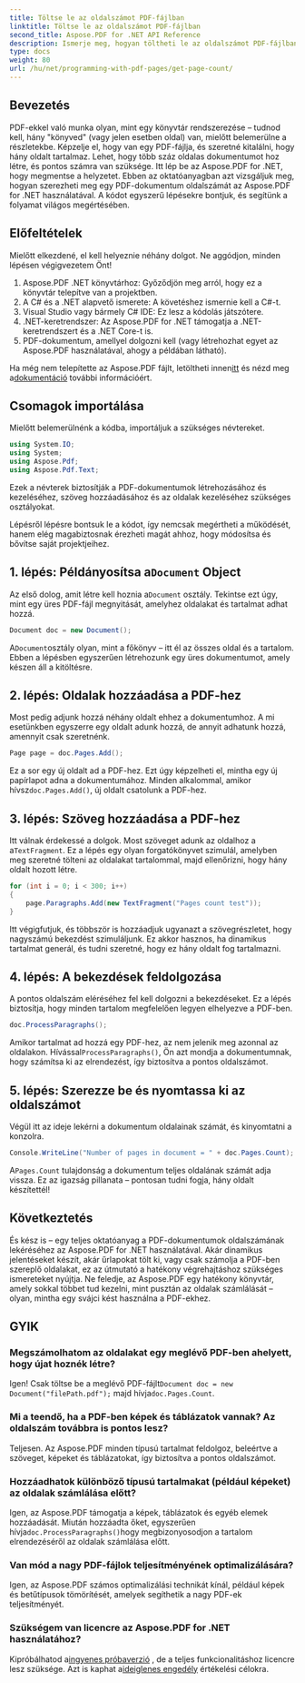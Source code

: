 ```yaml
---
title: Töltse le az oldalszámot PDF-fájlban
linktitle: Töltse le az oldalszámot PDF-fájlban
second_title: Aspose.PDF for .NET API Reference
description: Ismerje meg, hogyan töltheti le az oldalszámot PDF-fájlban az Aspose.PDF for .NET használatával. Kövesse lépésről lépésre útmutatónkat az egyszerű és hatékony megoldás érdekében.
type: docs
weight: 80
url: /hu/net/programming-with-pdf-pages/get-page-count/
---
```

## Bevezetés

PDF-ekkel való munka olyan, mint egy könyvtár rendszerezése – tudnod kell, hány "könyved" (vagy jelen esetben oldal) van, mielőtt belemerülne a részletekbe. Képzelje el, hogy van egy PDF-fájlja, és szeretné kitalálni, hogy hány oldalt tartalmaz. Lehet, hogy több száz oldalas dokumentumot hoz létre, és pontos számra van szüksége. Itt lép be az Aspose.PDF for .NET, hogy megmentse a helyzetet. Ebben az oktatóanyagban azt vizsgáljuk meg, hogyan szerezheti meg egy PDF-dokumentum oldalszámát az Aspose.PDF for .NET használatával. A kódot egyszerű lépésekre bontjuk, és segítünk a folyamat világos megértésében.

## Előfeltételek

Mielőtt elkezdené, el kell helyeznie néhány dolgot. Ne aggódjon, minden lépésen végigvezetem Önt!

1. Aspose.PDF .NET könyvtárhoz: Győződjön meg arról, hogy ez a könyvtár telepítve van a projektben.
2. A C# és a .NET alapvető ismerete: A követéshez ismernie kell a C#-t.
3. Visual Studio vagy bármely C# IDE: Ez lesz a kódolás játszótere.
4. .NET-keretrendszer: Az Aspose.PDF for .NET támogatja a .NET-keretrendszert és a .NET Core-t is.
5. PDF-dokumentum, amellyel dolgozni kell (vagy létrehozhat egyet az Aspose.PDF használatával, ahogy a példában látható).

 Ha még nem telepítette az Aspose.PDF fájlt, letöltheti innen[itt](https://releases.aspose.com/pdf/net/) és nézd meg a[dokumentáció](https://reference.aspose.com/pdf/net/) további információért.

## Csomagok importálása

Mielőtt belemerülnénk a kódba, importáljuk a szükséges névtereket.

```csharp
using System.IO;
using System;
using Aspose.Pdf;
using Aspose.Pdf.Text;
```

Ezek a névterek biztosítják a PDF-dokumentumok létrehozásához és kezeléséhez, szöveg hozzáadásához és az oldalak kezeléséhez szükséges osztályokat.

Lépésről lépésre bontsuk le a kódot, így nemcsak megértheti a működését, hanem elég magabiztosnak érezheti magát ahhoz, hogy módosítsa és bővítse saját projektjeihez.

##  1. lépés: Példányosítsa a`Document` Object

 Az első dolog, amit létre kell hoznia a`Document` osztály. Tekintse ezt úgy, mint egy üres PDF-fájl megnyitását, amelyhez oldalakat és tartalmat adhat hozzá.

```csharp
Document doc = new Document();
```

 A`Document`osztály olyan, mint a főkönyv – itt él az összes oldal és a tartalom. Ebben a lépésben egyszerűen létrehozunk egy üres dokumentumot, amely készen áll a kitöltésre.

## 2. lépés: Oldalak hozzáadása a PDF-hez

Most pedig adjunk hozzá néhány oldalt ehhez a dokumentumhoz. A mi esetünkben egyszerre egy oldalt adunk hozzá, de annyit adhatunk hozzá, amennyit csak szeretnénk.

```csharp
Page page = doc.Pages.Add();
```

 Ez a sor egy új oldalt ad a PDF-hez. Ezt úgy képzelheti el, mintha egy új papírlapot adna a dokumentumához. Minden alkalommal, amikor hívsz`doc.Pages.Add()`, új oldalt csatolunk a PDF-hez.

## 3. lépés: Szöveg hozzáadása a PDF-hez

 Itt válnak érdekessé a dolgok. Most szöveget adunk az oldalhoz a a`TextFragment`. Ez a lépés egy olyan forgatókönyvet szimulál, amelyben meg szeretné tölteni az oldalakat tartalommal, majd ellenőrizni, hogy hány oldalt hozott létre.

```csharp
for (int i = 0; i < 300; i++)
{
    page.Paragraphs.Add(new TextFragment("Pages count test"));
}
```

Itt végigfutjuk, és többször is hozzáadjuk ugyanazt a szövegrészletet, hogy nagyszámú bekezdést szimuláljunk. Ez akkor hasznos, ha dinamikus tartalmat generál, és tudni szeretné, hogy ez hány oldalt fog tartalmazni.

## 4. lépés: A bekezdések feldolgozása

A pontos oldalszám eléréséhez fel kell dolgozni a bekezdéseket. Ez a lépés biztosítja, hogy minden tartalom megfelelően legyen elhelyezve a PDF-ben.

```csharp
doc.ProcessParagraphs();
```

 Amikor tartalmat ad hozzá egy PDF-hez, az nem jelenik meg azonnal az oldalakon. Hívással`ProcessParagraphs()`, Ön azt mondja a dokumentumnak, hogy számítsa ki az elrendezést, így biztosítva a pontos oldalszámot.

## 5. lépés: Szerezze be és nyomtassa ki az oldalszámot

Végül itt az ideje lekérni a dokumentum oldalainak számát, és kinyomtatni a konzolra.

```csharp
Console.WriteLine("Number of pages in document = " + doc.Pages.Count);
```

 A`Pages.Count` tulajdonság a dokumentum teljes oldalának számát adja vissza. Ez az igazság pillanata – pontosan tudni fogja, hány oldalt készítettél!

## Következtetés

És kész is – egy teljes oktatóanyag a PDF-dokumentumok oldalszámának lekéréséhez az Aspose.PDF for .NET használatával. Akár dinamikus jelentéseket készít, akár űrlapokat tölt ki, vagy csak számolja a PDF-ben szereplő oldalakat, ez az útmutató a hatékony végrehajtáshoz szükséges ismereteket nyújtja. Ne feledje, az Aspose.PDF egy hatékony könyvtár, amely sokkal többet tud kezelni, mint pusztán az oldalak számlálását – olyan, mintha egy svájci kést használna a PDF-ekhez.

## GYIK

### Megszámolhatom az oldalakat egy meglévő PDF-ben ahelyett, hogy újat hoznék létre?  
 Igen! Csak töltse be a meglévő PDF-fájlt`Document doc = new Document("filePath.pdf");` majd hívja`doc.Pages.Count`.

### Mi a teendő, ha a PDF-ben képek és táblázatok vannak? Az oldalszám továbbra is pontos lesz?  
Teljesen. Az Aspose.PDF minden típusú tartalmat feldolgoz, beleértve a szöveget, képeket és táblázatokat, így biztosítva a pontos oldalszámot.

### Hozzáadhatok különböző típusú tartalmakat (például képeket) az oldalak számlálása előtt?  
 Igen, az Aspose.PDF támogatja a képek, táblázatok és egyéb elemek hozzáadását. Miután hozzáadta őket, egyszerűen hívja`doc.ProcessParagraphs()`hogy megbizonyosodjon a tartalom elrendezéséről az oldalak számlálása előtt.

### Van mód a nagy PDF-fájlok teljesítményének optimalizálására?  
Igen, az Aspose.PDF számos optimalizálási technikát kínál, például képek és betűtípusok tömörítését, amelyek segíthetik a nagy PDF-ek teljesítményét.

### Szükségem van licencre az Aspose.PDF for .NET használatához?  
 Kipróbálhatod a[ingyenes próbaverzió](https://releases.aspose.com/) , de a teljes funkcionalitáshoz licencre lesz szüksége. Azt is kaphat a[ideiglenes engedély](https://purchase.aspose.com/temporary-license/) értékelési célokra.